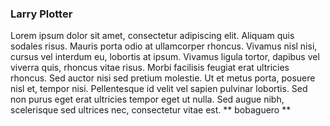 ### Larry Plotter
Lorem ipsum dolor sit amet, consectetur adipiscing elit. Aliquam quis sodales risus. Mauris porta odio at ullamcorper rhoncus. Vivamus nisl nisi, cursus vel interdum eu, lobortis at ipsum. Vivamus ligula tortor, dapibus vel viverra quis, rhoncus vitae risus. Morbi facilisis feugiat erat ultricies rhoncus. Sed auctor nisi sed pretium molestie. Ut et metus porta, posuere nisl et, tempor nisi. Pellentesque id velit vel sapien pulvinar lobortis. Sed non purus eget erat ultricies tempor eget ut nulla. Sed augue nibh, scelerisque sed ultrices nec, consectetur vitae est.
** bobaguero **

